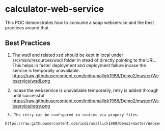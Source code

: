 # calculator-web-service

This POC demonstrates how to consume a soap webservice and the best practices around that.

## Best Practices
   1. The wsdl and related xsd should be kept in local under src/main/resources/wsdl folder in stead of directly pointing to the URL.
      This helps in faster deployment and deployment failure incase the service is temporaily unavailable.
	    https://raw.githubusercontent.com/indiramallick1988/Demo2/master/Webservice/wsdl.png
	  
   2. Incase the webservice is unavailable temporarily, retry is added through until successful
      https://raw.githubusercontent.com/indiramallick1988/Demo2/master/Webservice/retry.png
      
	 3. The retry can be configured in runtime via propery files.
	    https://raw.githubusercontent.com/indiramallick1988/Demo2/master/Webservice/property.PNG

